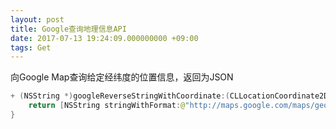 ```yaml
---
layout: post
title: Google查询地理信息API
date: 2017-07-13 19:24:09.000000000 +09:00
tags: Get
---
```

向Google Map查询给定经纬度的位置信息，返回为JSON

```swift
+ (NSString *)googleReverseStringWithCoordinate:(CLLocationCoordinate2D)coordinate {
    return [NSString stringWithFormat:@"http://maps.google.com/maps/geo?q=%lf,%lf&output=json&sensor=false&accuracy=4", coordinate.latitude,coordinate.longitude];
}
```

